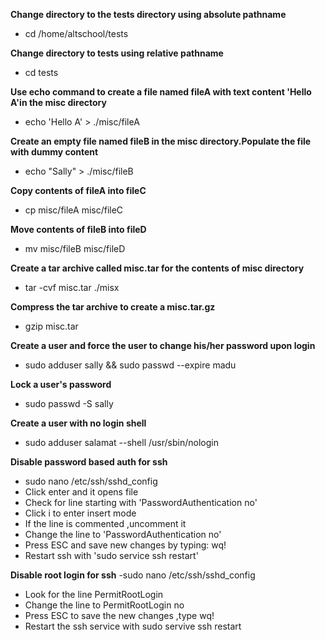 **Change directory to the tests directory using absolute pathname**
- cd /home/altschool/tests

**Change directory to tests using relative pathname**
- cd tests

**Use echo command to create a file named fileA with text content 'Hello A'in the misc directory**
- echo 'Hello A' > ./misc/fileA

**Create an empty file named fileB in the misc directory.Populate the file with dummy content**
- echo "Sally" > ./misc/fileB

**Copy contents of fileA into fileC**
- cp misc/fileA misc/fileC

**Move contents of fileB into fileD**
- mv misc/fileB misc/fileD

**Create a tar archive called misc.tar for the contents of misc directory**
- tar -cvf misc.tar ./misx

**Compress the tar archive to create a misc.tar.gz**
- gzip misc.tar

**Create a user and force the user to change his/her password upon login**
- sudo adduser sally && sudo passwd --expire madu

**Lock a user's password**
- sudo passwd -S sally

**Create a user with no login shell**
- sudo adduser salamat --shell /usr/sbin/nologin
  
**Disable password based auth for ssh**
- sudo nano /etc/ssh/sshd_config
- Click enter and it opens file
- Check for line starting with 'PasswordAuthentication no'
- Click i to enter insert mode
- If the line is commented ,uncomment it
- Change the line to 'PasswordAuthentication no'
- Press ESC and save new changes by typing: wq!
- Restart ssh with 'sudo service ssh restart'
  

**Disable root login for ssh**
-sudo nano /etc/ssh/sshd_config
- Look for the line PermitRootLogin 
- Change the line to PermitRootLogin no
- Press ESC to save the new changes ,type wq!
- Restart the ssh service with sudo servive ssh restart



